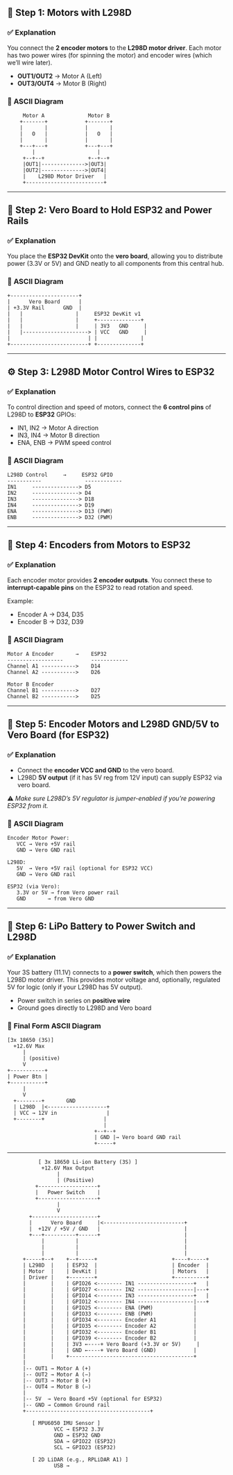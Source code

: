 ## 🔧 Step 1: Motors with L298D

### ✅ **Explanation**
You connect the **2 encoder motors** to the **L298D motor driver**. Each motor has two power wires (for spinning the motor) and encoder wires (which we’ll wire later).

- **OUT1/OUT2** → Motor A (Left)
- **OUT3/OUT4** → Motor B (Right)

### 🔌 **ASCII Diagram**
```
     Motor A              Motor B
    +-------+            +-------+
    |       |            |       |
    |   O   |            |   O   |
    |       |            |       |
    +---+---+            +---+---+
        |                    |
     +--+--+              +--+--+
     |OUT1|-------------->|OUT3|
     |OUT2|-------------->|OUT4|
     |    L298D Motor Driver   |
     +-------------------------+
```

---

## 🧱 Step 2: Vero Board to Hold ESP32 and Power Rails

### ✅ **Explanation**
You place the **ESP32 DevKit** onto the **vero board**, allowing you to distribute power (3.3V or 5V) and GND neatly to all components from this central hub.

### 🔌 **ASCII Diagram**
```
+----------------------+
|      Vero Board      |
| +3.3V Rail      GND  |
|   |                 |     ESP32 DevKit v1
|   |                 |     +--------------+
|   |                 |     | 3V3   GND     |
|   |---------------------> | VCC   GND     |
|                         | |              |
+-------------------------+ +--------------+
```

---

## ⚙️ Step 3: L298D Motor Control Wires to ESP32

### ✅ **Explanation**
To control direction and speed of motors, connect the **6 control pins** of L298D to **ESP32** GPIOs:

- IN1, IN2 → Motor A direction
- IN3, IN4 → Motor B direction
- ENA, ENB → PWM speed control

### 🔌 **ASCII Diagram**
```
L298D Control     →     ESP32 GPIO
-----------              ------------
IN1     ---------------> D5
IN2     ---------------> D4
IN3     ---------------> D18
IN4     ---------------> D19
ENA     ---------------> D13 (PWM)
ENB     ---------------> D32 (PWM)
```

---

## 🧭 Step 4: Encoders from Motors to ESP32

### ✅ **Explanation**
Each encoder motor provides **2 encoder outputs**. You connect these to **interrupt-capable pins** on the ESP32 to read rotation and speed.

Example:
- Encoder A → D34, D35
- Encoder B → D32, D39

### 🔌 **ASCII Diagram**
```
Motor A Encoder       →    ESP32
------------------         ------------
Channel A1 ----------->    D14
Channel A2 ----------->    D26

Motor B Encoder
Channel B1 ----------->    D27
Channel B2 ----------->    D25
```

---

## 🔋 Step 5: Encoder Motors and L298D GND/5V to Vero Board (for ESP32)

### ✅ **Explanation**
- Connect the **encoder VCC and GND** to the vero board.
- L298D **5V output** (if it has 5V reg from 12V input) can supply ESP32 via vero board.

⚠️ *Make sure L298D’s 5V regulator is jumper-enabled if you’re powering ESP32 from it.*

### 🔌 **ASCII Diagram**
```
Encoder Motor Power:
   VCC → Vero +5V rail
   GND → Vero GND rail

L298D:
   5V  → Vero +5V rail (optional for ESP32 VCC)
   GND → Vero GND rail

ESP32 (via Vero):
   3.3V or 5V → from Vero power rail
   GND       → from Vero GND
```

---

## 🔋 Step 6: LiPo Battery to Power Switch and L298D

### ✅ **Explanation**
Your 3S battery (11.1V) connects to a **power switch**, which then powers the L298D motor driver. This provides motor voltage and, optionally, regulated 5V for logic (only if your L298D has 5V output).

- Power switch in series on **positive wire**
- Ground goes directly to L298D and Vero board

### 🔌 **Final Form ASCII Diagram**
```
[3x 18650 (3S)]
  +12.6V Max
     |
     | (positive)
     V
+-----------+
| Power Btn |
+-----------+
     |
     V
  +--------+       GND
  | L298D  |<-------------------+
  | VCC → 12V in                |
  +--------+                   |
                               |
                            +--+--+
                            | GND |→ Vero board GND rail
                            +-----+
```

---

              [ 3x 18650 Li-ion Battery (3S) ]
               +12.6V Max Output
                    |
                    | (Positive)
             +-------------------+
             |   Power Switch    |
             +-------------------+
                    |
                    V
           +---------------------+
           |      Vero Board     |<--------------------------+
           |  +12V / +5V / GND   |                           |
           +---+----------+------+                           |
               |          |                                  |
               |          |                                  |
               |          |                                  |
         +-----+--+    +--+-----+                        +----+-----+
         | L298D  |    | ESP32  |                        | Encoder  |
         | Motor  |    | DevKit |                        | Motors   |
         | Driver |    +--------+                        +----------+
         |        |    | GPIO26 <-------- IN1 ------------------+   |
         |        |    | GPIO27 <-------- IN2 ------------------|---+
         |        |    | GPIO14 <-------- IN3 ------------------+   |
         |        |    | GPIO12 <-------- IN4 ------------------|---+
         |        |    | GPIO25 <-------- ENA (PWM)             |
         |        |    | GPIO33 <-------- ENB (PWM)             |
         |        |    | GPIO34 <-------- Encoder A1            |
         |        |    | GPIO35 <-------- Encoder A2            |
         |        |    | GPIO32 <-------- Encoder B1            |
         |        |    | GPIO39 <-------- Encoder B2            |
         |        |    | 3V3 ←----+ Vero Board (+3.3V or 5V)     |
         |        |    | GND ←----+ Vero Board (GND)            |
         |        |    +----------------------------------------+
         |
         |-- OUT1 → Motor A (+)
         |-- OUT2 → Motor A (−)
         |-- OUT3 → Motor B (+)
         |-- OUT4 → Motor B (−)
         |
         |-- 5V  → Vero Board +5V (optional for ESP32)
         |-- GND → Common Ground rail
         +----------------------------------------+

            [ MPU6050 IMU Sensor ]
                   VCC → ESP32 3.3V
                   GND → ESP32 GND
                   SDA → GPIO22 (ESP32)
                   SCL → GPIO23 (ESP32)

            [ 2D LiDAR (e.g., RPLiDAR A1) ]
                   USB →

